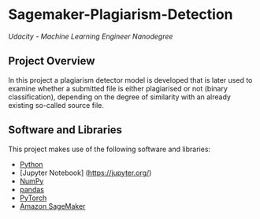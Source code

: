 # Sagemaker-Plagiarism-Detection

*Udacity - Machine Learning Engineer Nanodegree*

## Project Overview

In this project a plagiarism detector model is developed that is later used to examine whether a submitted file is either plagiarised or not (binary classification), 
depending on the degree of similarity with an already existing so-called source file.

## Software and Libraries

This project makes use of the following software and libraries:

* [Python](https://www.python.org/downloads/release/python-364/)
* [Jupyter Notebook] (https://jupyter.org/)
* [NumPy](http://www.numpy.org/)
* [pandas](https://pandas.pydata.org/)
* [PyTorch](https://pytorch.org/)
* [Amazon SageMaker](https://aws.amazon.com/sagemaker/)

